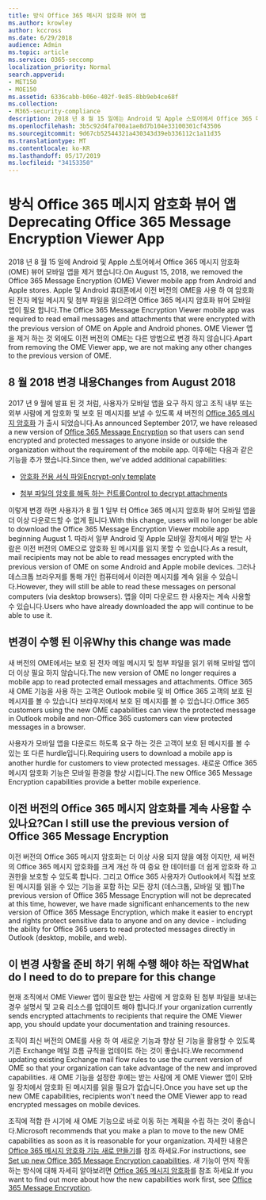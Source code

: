 ```yaml
---
title: 방식 Office 365 메시지 암호화 뷰어 앱
ms.author: krowley
author: kccross
ms.date: 6/29/2018
audience: Admin
ms.topic: article
ms.service: O365-seccomp
localization_priority: Normal
search.appverid:
- MET150
- MOE150
ms.assetid: 6336cabb-b06e-402f-9e85-8bb9eb4ce68f
ms.collection:
- M365-security-compliance
description: 2018 년 8 월 15 일에는 Android 및 Apple 스토어에서 Office 365 메시지 암호화 (OME) 뷰어 모바일 앱을 제거 합니다. Apple 및 Android 휴대폰에서 이전 버전의 OME을 사용 하 여 암호화 된 전자 메일 메시지 및 첨부 파일을 읽으려면 Office 365 메시지 암호화 뷰어 모바일 앱이 필요 합니다. OME Viewer 앱을 제거 하는 것 외에도 이전 버전의 OME는 다른 방법으로 변경 하지 않습니다.
ms.openlocfilehash: 3b5c92d4fa700a1ae8d7b104e33100301cf43506
ms.sourcegitcommit: 9d67cb52544321a430343d39eb336112c1a11d35
ms.translationtype: MT
ms.contentlocale: ko-KR
ms.lasthandoff: 05/17/2019
ms.locfileid: "34153350"
---
```

# <a name="deprecating-office-365-message-encryption-viewer-app"></a><span data-ttu-id="81221-105">방식 Office 365 메시지 암호화 뷰어 앱</span><span class="sxs-lookup"><span data-stu-id="81221-105">Deprecating Office 365 Message Encryption Viewer App</span></span>

<span data-ttu-id="81221-106">2018 년 8 월 15 일에 Android 및 Apple 스토어에서 Office 365 메시지 암호화 (OME) 뷰어 모바일 앱을 제거 했습니다.</span><span class="sxs-lookup"><span data-stu-id="81221-106">On August 15, 2018, we removed the Office 365 Message Encryption (OME) Viewer mobile app from Android and Apple stores.</span></span> <span data-ttu-id="81221-107">Apple 및 Android 휴대폰에서 이전 버전의 OME을 사용 하 여 암호화 된 전자 메일 메시지 및 첨부 파일을 읽으려면 Office 365 메시지 암호화 뷰어 모바일 앱이 필요 합니다.</span><span class="sxs-lookup"><span data-stu-id="81221-107">The Office 365 Message Encryption Viewer mobile app was required to read email messages and attachments that were encrypted with the previous version of OME on Apple and Android phones.</span></span> <span data-ttu-id="81221-108">OME Viewer 앱을 제거 하는 것 외에도 이전 버전의 OME는 다른 방법으로 변경 하지 않습니다.</span><span class="sxs-lookup"><span data-stu-id="81221-108">Apart from removing the OME Viewer app, we are not making any other changes to the previous version of OME.</span></span>
  
## <a name="changes-from-august-2018"></a><span data-ttu-id="81221-109">8 월 2018 변경 내용</span><span class="sxs-lookup"><span data-stu-id="81221-109">Changes from August 2018</span></span>

<span data-ttu-id="81221-110">2017 년 9 월에 발표 된 것 처럼, 사용자가 모바일 앱을 요구 하지 않고 조직 내부 또는 외부 사람에 게 암호화 및 보호 된 메시지를 보낼 수 있도록 새 버전의 [Office 365 메시지 암호화](https://aka.ms/ome2017) 가 출시 되었습니다.</span><span class="sxs-lookup"><span data-stu-id="81221-110">As announced September 2017, we have released a new version of [Office 365 Message Encryption](https://aka.ms/ome2017) so that users can send encrypted and protected messages to anyone inside or outside the organization without the requirement of the mobile app.</span></span> <span data-ttu-id="81221-111">이후에는 다음과 같은 기능을 추가 했습니다.</span><span class="sxs-lookup"><span data-stu-id="81221-111">Since then, we've added additional capabilities:</span></span>
  
- [<span data-ttu-id="81221-112">암호화 전용 서식 파일</span><span class="sxs-lookup"><span data-stu-id="81221-112">Encrypt-only template</span></span>](https://aka.ms/encryptonly)

- [<span data-ttu-id="81221-113">첨부 파일의 암호를 해독 하는 컨트롤</span><span class="sxs-lookup"><span data-stu-id="81221-113">Control to decrypt attachments</span></span>](https://techcommunity.microsoft.com/t5/Security-Privacy-and-Compliance/Admin-control-for-attachments-now-available-in-Office-365/ba-p/204007)
    
<span data-ttu-id="81221-114">이렇게 변경 하면 사용자가 8 월 1 일부 터 Office 365 메시지 암호화 뷰어 모바일 앱을 더 이상 다운로드할 수 없게 됩니다.</span><span class="sxs-lookup"><span data-stu-id="81221-114">With this change, users will no longer be able to download the Office 365 Message Encryption Viewer mobile app beginning August 1.</span></span> <span data-ttu-id="81221-115">따라서 일부 Android 및 Apple 모바일 장치에서 메일 받는 사람은 이전 버전의 OME으로 암호화 된 메시지를 읽지 못할 수 있습니다.</span><span class="sxs-lookup"><span data-stu-id="81221-115">As a result, mail recipients may not be able to read messages encrypted with the previous version of OME on some Android and Apple mobile devices.</span></span> <span data-ttu-id="81221-116">그러나 데스크톱 브라우저를 통해 개인 컴퓨터에서 이러한 메시지를 계속 읽을 수 있습니다.</span><span class="sxs-lookup"><span data-stu-id="81221-116">However, they will still be able to read these messages on personal computers (via desktop browsers).</span></span> <span data-ttu-id="81221-117">앱을 이미 다운로드 한 사용자는 계속 사용할 수 있습니다.</span><span class="sxs-lookup"><span data-stu-id="81221-117">Users who have already downloaded the app will continue to be able to use it.</span></span>
  
## <a name="why-this-change-was-made"></a><span data-ttu-id="81221-118">변경이 수행 된 이유</span><span class="sxs-lookup"><span data-stu-id="81221-118">Why this change was made</span></span>

<span data-ttu-id="81221-119">새 버전의 OME에서는 보호 된 전자 메일 메시지 및 첨부 파일을 읽기 위해 모바일 앱이 더 이상 필요 하지 않습니다.</span><span class="sxs-lookup"><span data-stu-id="81221-119">The new version of OME no longer requires a mobile app to read protected email messages and attachments.</span></span> <span data-ttu-id="81221-120">Office 365 새 OME 기능을 사용 하는 고객은 Outlook mobile 및 비 Office 365 고객의 보호 된 메시지를 볼 수 있습니다 브라우저에서 보호 된 메시지를 볼 수 있습니다.</span><span class="sxs-lookup"><span data-stu-id="81221-120">Office 365 customers using the new OME capabilities can view the protected message in Outlook mobile and non-Office 365 customers can view protected messages in a browser.</span></span>
  
<span data-ttu-id="81221-121">사용자가 모바일 앱을 다운로드 하도록 요구 하는 것은 고객이 보호 된 메시지를 볼 수 있는 또 다른 hurdle입니다.</span><span class="sxs-lookup"><span data-stu-id="81221-121">Requiring users to download a mobile app is another hurdle for customers to view protected messages.</span></span> <span data-ttu-id="81221-122">새로운 Office 365 메시지 암호화 기능은 모바일 환경을 향상 시킵니다.</span><span class="sxs-lookup"><span data-stu-id="81221-122">The new Office 365 Message Encryption capabilities provide a better mobile experience.</span></span>
  
## <a name="can-i-still-use-the-previous-version-of-office-365-message-encryption"></a><span data-ttu-id="81221-123">이전 버전의 Office 365 메시지 암호화를 계속 사용할 수 있나요?</span><span class="sxs-lookup"><span data-stu-id="81221-123">Can I still use the previous version of Office 365 Message Encryption</span></span>

<span data-ttu-id="81221-124">이전 버전의 Office 365 메시지 암호화는 더 이상 사용 되지 않을 예정 이지만, 새 버전의 Office 365 메시지 암호화를 크게 개선 하 여 중요 한 데이터를 더 쉽게 암호화 하 고 권한을 보호할 수 있도록 합니다. 그리고 Office 365 사용자가 Outlook에서 직접 보호 된 메시지를 읽을 수 있는 기능을 포함 하는 모든 장치 (데스크톱, 모바일 및 웹)</span><span class="sxs-lookup"><span data-stu-id="81221-124">The previous version of Office 365 Message Encryption will not be deprecated at this time, however, we have made significant enhancements to the new version of Office 365 Message Encryption, which make it easier to encrypt and rights protect sensitive data to anyone and on any device - including the ability for Office 365 users to read protected messages directly in Outlook (desktop, mobile, and web).</span></span> 
  
## <a name="what-do-i-need-to-do-to-prepare-for-this-change"></a><span data-ttu-id="81221-125">이 변경 사항을 준비 하기 위해 수행 해야 하는 작업</span><span class="sxs-lookup"><span data-stu-id="81221-125">What do I need to do to prepare for this change</span></span>

<span data-ttu-id="81221-126">현재 조직에서 OME Viewer 앱이 필요한 받는 사람에 게 암호화 된 첨부 파일을 보내는 경우 설명서 및 교육 리소스를 업데이트 해야 합니다.</span><span class="sxs-lookup"><span data-stu-id="81221-126">If your organization currently sends encrypted attachments to recipients that require the OME Viewer app, you should update your documentation and training resources.</span></span>
  
<span data-ttu-id="81221-127">조직이 최신 버전의 OME를 사용 하 여 새로운 기능과 향상 된 기능을 활용할 수 있도록 기존 Exchange 메일 흐름 규칙을 업데이트 하는 것이 좋습니다.</span><span class="sxs-lookup"><span data-stu-id="81221-127">We recommend updating existing Exchange mail flow rules to use the current version of OME so that your organization can take advantage of the new and improved capabilities.</span></span> <span data-ttu-id="81221-128">새 OME 기능을 설정한 후에는 받는 사람에 게 OME Viewer 앱이 모바일 장치에서 암호화 된 메시지를 읽을 필요가 없습니다.</span><span class="sxs-lookup"><span data-stu-id="81221-128">Once you have set up the new OME capabilities, recipients won't need the OME Viewer app to read encrypted messages on mobile devices.</span></span>
  
<span data-ttu-id="81221-129">조직에 적합 한 시기에 새 OME 기능으로 바로 이동 하는 계획을 수립 하는 것이 좋습니다.</span><span class="sxs-lookup"><span data-stu-id="81221-129">Microsoft recommends that you make a plan to move to the new OME capabilities as soon as it is reasonable for your organization.</span></span> <span data-ttu-id="81221-130">자세한 내용은 [Office 365 메시지 암호화 기능 새로 만들기](set-up-new-message-encryption-capabilities.md)를 참조 하세요.</span><span class="sxs-lookup"><span data-stu-id="81221-130">For instructions, see [Set up new Office 365 Message Encryption capabilities](set-up-new-message-encryption-capabilities.md).</span></span> <span data-ttu-id="81221-131">새 기능이 먼저 작동 하는 방식에 대해 자세히 알아보려면 [Office 365 메시지 암호화](ome.md)를 참조 하세요.</span><span class="sxs-lookup"><span data-stu-id="81221-131">If you want to find out more about how the new capabilities work first, see [Office 365 Message Encryption](ome.md).</span></span>
  

